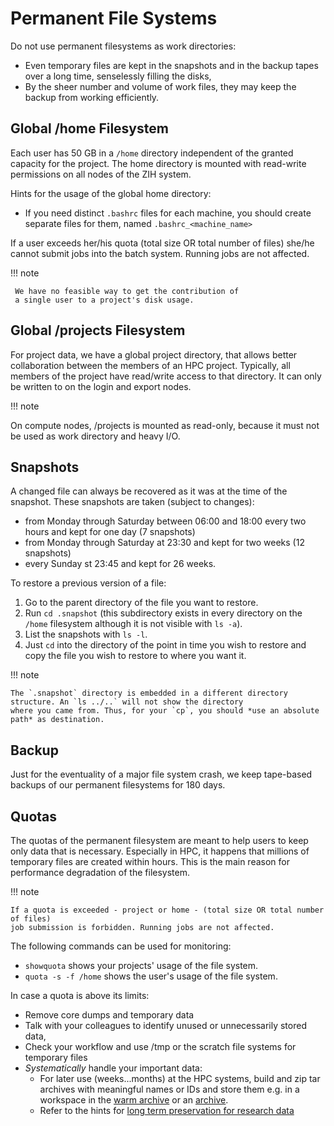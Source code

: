 # Permanent File Systems

Do not use permanent filesystems as work directories:

- Even temporary files are kept in the snapshots and in the backup tapes over a long time,
senselessly filling the disks,
- By the sheer number and volume of work files, they may keep the backup from working efficiently.

## Global /home Filesystem

Each user has 50 GB in a `/home` directory independent of the granted capacity for the project.
The home directory is mounted with read-write permissions on all nodes of the ZIH system.

Hints for the usage of the global home directory:

- If you need distinct `.bashrc` files for each machine, you should
  create separate files for them, named `.bashrc_<machine_name>`

If a user exceeds her/his quota (total size OR total number of files) she/he cannot
submit jobs into the batch system. Running jobs are not affected.

!!! note

     We have no feasible way to get the contribution of
     a single user to a project's disk usage.

## Global /projects Filesystem

For project data, we have a global project directory, that allows better collaboration between the
members of an HPC project.
Typically, all members of the project have read/write access to that directory.
It can only be written to on the login and export nodes.

!!! note

   On compute nodes, /projects is mounted as read-only, because it must not be used as
   work directory and heavy I/O.

## Snapshots

A changed file can always be recovered as it was at the time of the snapshot.
These snapshots are taken (subject to changes):

- from Monday through Saturday between 06:00 and 18:00 every two hours and kept for one day
  (7 snapshots)
- from Monday through Saturday at 23:30 and kept for two weeks (12 snapshots)
- every Sunday st 23:45 and kept for 26 weeks.

To restore a previous version of a file:

1. Go to the parent directory of the file you want to restore.
1. Run `cd .snapshot` (this subdirectory exists in every directory on the `/home` filesystem
  although it is not visible with `ls -a`).
1. List the snapshots with `ls -l`.
1. Just `cd` into the directory of the point in time you wish to restore and copy the file you
  wish to restore to where you want it.

!!! note

    The `.snapshot` directory is embedded in a different directory structure. An `ls ../..` will not show the directory
    where you came from. Thus, for your `cp`, you should *use an absolute path* as destination.

## Backup

Just for the eventuality of a major file system crash, we keep tape-based backups of our
permanent filesystems for 180 days.

## Quotas

The quotas of the permanent filesystem are meant to help users to keep only data that is necessary.
Especially in HPC, it happens that millions of temporary files are created within hours. This is the
main reason for performance degradation of the filesystem.

!!! note

    If a quota is exceeded - project or home - (total size OR total number of files) 
    job submission is forbidden. Running jobs are not affected. 

The following commands can be used for monitoring:

- `showquota` shows your projects' usage of the file system.
- `quota -s -f /home` shows the user's usage of the file system.

In case a quota is above its limits:

  - Remove core dumps and temporary data
  - Talk with your colleagues to identify unused or unnecessarily stored data,
  - Check your workflow and use /tmp or the scratch file systems for temporary files
  - *Systematically* handle your important data:
    - For later use (weeks...months) at the HPC systems, build and zip tar
      archives with meaningful names or IDs and store them e.g. in a workspace in the
      [warm archive](warm_archive.md) or an [archive](intermediate_archive.md).
    - Refer to the hints for [long term preservation for research data](preservation_research_data.md)
